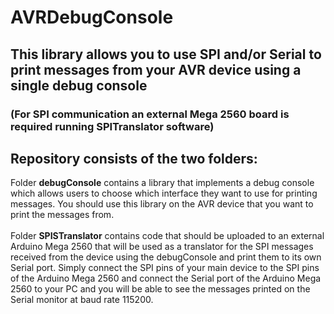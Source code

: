 # AVRDebugConsole

##  This library allows you to use SPI and/or Serial to print messages from your AVR device using a single debug console
### (For SPI communication an external Mega 2560 board is required running SPITranslator software)

## Repository consists of the two folders:

Folder **debugConsole** contains a library that implements a debug console which allows users to choose which interface they want to use for printing messages. You should use this library on the AVR device that you want to print the messages from. \
\
Folder **SPISTranslator** contains code that should be uploaded to an external Arduino Mega 2560 that will be used as a translator for the SPI messages received from the device using the debugConsole and print them to its own Serial port. Simply connect the SPI pins of your main device to the SPI pins of the Arduino Mega 2560 and connect the Serial port of the Arduino Mega 2560 to your PC and you will be able to see the messages printed on the Serial monitor at baud rate 115200.
